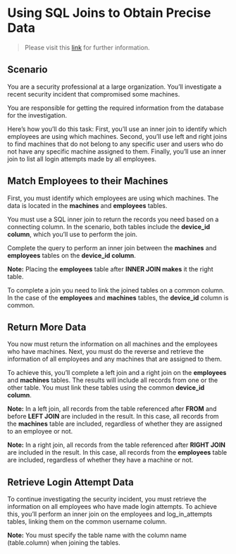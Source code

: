 # Using SQL Joins to Obtain Precise Data   

> Please visit this [link](https://www.coursera.org/learn/linux-and-sql?specialization=google-cybersecurity) for further information.

## Scenario 

You are a security professional at a large organization. You’ll investigate a recent security incident that compromised some machines.

You are responsible for getting the required information from the database for the investigation.

Here’s how you’ll do this task: First, you’ll use an inner join to identify which employees are using which machines. Second, you’ll use left and right joins to find machines that do not belong to any specific user and users who do not have any specific machine assigned to them. Finally, you’ll use an inner join to list all login attempts made by all employees.

## Match Employees to their Machines

First, you must identify which employees are using which machines. The data is located in the **machines** and **employees** tables.

You must use a SQL inner join to return the records you need based on a connecting column. In the scenario, both tables include the **device_id column**, which you’ll use to perform the join.

Complete the query to perform an inner join between the **machines** and **employees** tables on the **device_id column**. 

**Note:** Placing the **employees** table after **INNER JOIN makes** it the right table.

To complete a join you need to link the joined tables on a common column. In the case of the **employees** and **machines** tables, the **device_id** column is common.

## Return More Data

You now must return the information on all machines and the employees who have machines. Next, you must do the reverse and retrieve the information of all employees and any machines that are assigned to them.

To achieve this, you’ll complete a left join and a right join on the **employees** and **machines** tables. The results will include all records from one or the other table. You must link these tables using the common **device_id column**.

**Note:** In a left join, all records from the table referenced after **FROM** and before **LEFT JOIN** are included in the result. In this case, all records from the **machines** table are included, regardless of whether they are assigned to an employee or not.

**Note:** In a right join, all records from the table referenced after **RIGHT JOIN** are included in the result. In this case, all records from the **employees** table are included, regardless of whether they have a machine or not.

## Retrieve Login Attempt Data

To continue investigating the security incident, you must retrieve the information on all employees who have made login attempts. To achieve this, you’ll perform an inner join on the employees and log_in_attempts tables, linking them on the common username column.

**Note:** You must specify the table name with the column name (table.column) when joining the tables.
